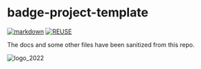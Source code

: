 # badge-project-template

[![markdown](https://github.com/DEAD10C5/badge-project-template/actions/workflows/markdown.yml/badge.svg)](https://github.com/DEAD10C5/badge-project-template/actions/workflows/markdown.yml) [![REUSE](https://github.com/DEAD10C5/badge-project-template/actions/workflows/reuse.yml/badge.svg)](https://github.com/DEAD10C5/badge-project-template/actions/workflows/reuse.yml)

The docs and some other files have been sanitized from this repo.

![logo_2022](https://github.com/DEAD10C5/sao-2023-onlyfeet/blob/main/artwork/of.png?raw=true)
